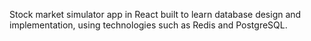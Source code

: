 Stock market simulator app in React built to learn database design and implementation, using technologies such as Redis and PostgreSQL.
